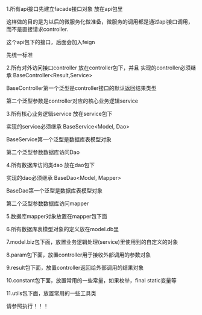 1.所有api接口先建立facade接口对象 放在api包里

这样做的目的是为以后的微服务化做准备，微服务的调用都是通过api接口调用，而不是直接请求controller.

这个api包下的接口，后面会加入feign

先统一标准

2.所有对外访问接口controller 放在controller包下，并且
实现的controller必须继承 BaseController<Result,Service>

BaseController第一个泛型是controller接口的默认返回结果类型

第二个泛型参数是controller对应的核心业务逻辑service

3.所有核心业务逻辑service 放在service包下

实现的service必须继承 BaseService<Model, Dao>

BaseService第一个泛型是数据库表模型对象

第二个泛型参数数据库访问Dao

4.所有数据库访问类dao 放在dao包下

实现的dao必须继承 BaseDao<Model, Mapper>

BaseDao第一个泛型是数据库表模型对象

第二个泛型参数数据库访问mapper

5.数据库mapper对象放置在mapper包下面

6.所有数据库表模型对象的定义放在model.db里

7.model.biz包下面，放置业务逻辑处理(service)里使用到的自定义的对象

8.param包下面，放置controller用于接收外部调用的参数对象

9.result包下面，放置controller返回给外部调用的结果对象

10.constant包下面，放置常用的一些常量，如果枚举，final static变量等

11.utils包下面，放置常用的一些工具类


请参照执行！！！
